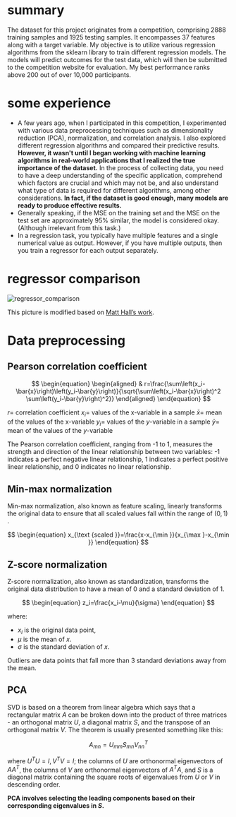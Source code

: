 # summary
The dataset for this project originates from a competition, comprising 2888 training samples and 1925 testing samples. It encompasses 37 features along with a target variable. My objective is to utilize various regression algorithms from the sklearn library to train different regression models. The models will predict outcomes for the test data, which will then be submitted to the competition website for evaluation. My best performance ranks above 200 out of over 10,000 participants.
# some experience

- A few years ago, when I participated in this competition, I experimented with various data preprocessing techniques such as dimensionality reduction (PCA), normalization, and correlation analysis. I also explored different regression algorithms and compared their predictive results. **However, it wasn't until I began working with machine learning algorithms in real-world applications that I realized the true importance of the dataset.** In the process of collecting data, you need to have a deep understanding of the specific application, comprehend which factors are crucial and which may not be, and also understand what type of data is required for different algorithms, among other considerations. **In fact, if the dataset is good enough, many models are ready to produce effective results.**
- Generally speaking, if the MSE on the training set and the MSE on the test set are approximately 95% similar, the model is considered okay. (Although irrelevant from this task.)
- In a regression task, you typically have multiple features and a single numerical value as output. However, if you have multiple outputs, then you train a regressor for each output separately.

# regressor comparison

![regressor_comparison](regressor_comparison.png)

This picture is modified based on [Matt Hall’s work](https://agilescientific.com/blog/2022/5/9/comparing-regressors).

# Data preprocessing

## Pearson correlation coefficient

$$
\begin{equation}
\begin{aligned}
& r=\frac{\sum\left(x_i-\bar{x}\right)\left(y_i-\bar{y}\right)}{\sqrt{\sum\left(x_i-\bar{x}\right)^2 \sum\left(y_i-\bar{y}\right)^2}}
\end{aligned}
\end{equation}
$$

$r=$ correlation coefficient
$x_i=$ values of the $\mathrm{x}$-variable in a sample
$\bar{x}=$ mean of the values of the $\mathrm{x}$-variable
$y_i=$ values of the $y$-variable in a sample
$\bar{y}=$ mean of the values of the $y$-variable

The Pearson correlation coefficient, ranging from -1 to 1, measures the strength and direction of the linear relationship between two variables: -1 indicates a perfect negative linear relationship, 1 indicates a perfect positive linear relationship, and 0 indicates no linear relationship.

## Min-max normalization

Min-max normalization, also known as feature scaling, linearly transforms the original data to ensure that all scaled values fall within the range of $(0,1)$​.


$$
\begin{equation}
x_{\text {scaled }}=\frac{x-x_{\min }}{x_{\max }-x_{\min }}
\end{equation}
$$


## Z-score normalization

Z-score normalization, also known as standardization, transforms the original data distribution to have a mean of 0 and a standard deviation of 1.


$$
\begin{equation}
z_i=\frac{x_i-\mu}{\sigma}
\end{equation}
$$


where:

- $x_i$ is the original data point,
- $\mu$ is the mean of $x$.
- $\sigma$ is the standard deviation of $x$.

Outliers are data points that fall more than 3 standard deviations away from the mean.

## PCA

SVD is based on a theorem from linear algebra which says that a rectangular matrix $A$ can be broken down into the product of three matrices - an orthogonal matrix $U$, a diagonal matrix $S$, and the transpose of an orthogonal matrix $V$​. The theorem is usually presented something like this:


$$
\begin{equation}
A_{m n}=U_{m m} S_{m n} V_{n n}^T
\end{equation}
$$


where $U^T U=I, V^T V=I$; the columns of $U$ are orthonormal eigenvectors of $A A^T$, the columns of $V$ are orthonormal eigenvectors of $A^T A$, and $S$ is a diagonal matrix containing the square roots of eigenvalues from $U$ or $V$ in descending order.

**PCA involves selecting the leading components based on their corresponding eigenvalues in $S$.**
